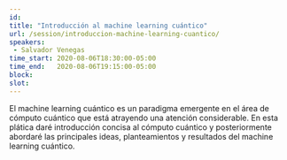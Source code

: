 ```yaml
---
id: 
title: "Introducción al machine learning cuántico"
url: /session/introduccion-machine-learning-cuantico/
speakers:
 - Salvador Venegas
time_start: 2020-08-06T18:30:00-05:00
time_end:   2020-08-06T19:15:00-05:00
block: 
slot: 
---
```


El machine learning cuántico es un paradigma emergente en el área de cómputo cuántico que está atrayendo una atención considerable. En esta plática daré introducción concisa al cómputo cuántico y posteriormente abordaré las principales ideas, planteamientos y resultados del machine learning cuántico.